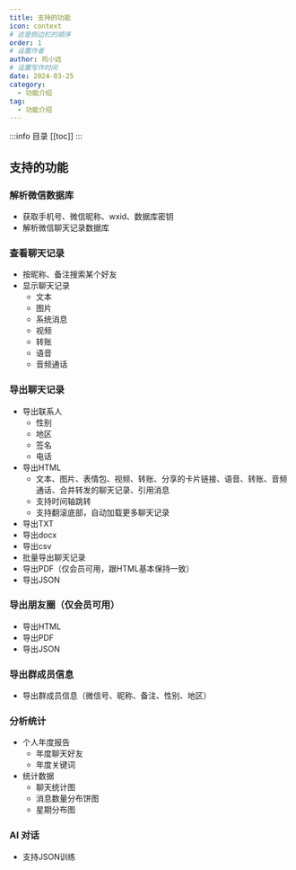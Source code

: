 ```yaml
---
title: 支持的功能
icon: context
# 这是侧边栏的顺序
order: 1
# 设置作者
author: 司小远
# 设置写作时间
date: 2024-03-25
category:
  - 功能介绍
tag:
  - 功能介绍
---
```


:::info 目录
[[toc]]
:::

## 支持的功能

### 解析微信数据库

* 获取手机号、微信昵称、wxid、数据库密钥
* 解析微信聊天记录数据库

### 查看聊天记录

* 按昵称、备注搜索某个好友
* 显示聊天记录
    * 文本
    * 图片
    * 系统消息
    * 视频
    * 转账
    * 语音
    * 音频通话

### 导出聊天记录

* 导出联系人
    * 性别
    * 地区
    * 签名
    * 电话
* 导出HTML
    * 文本、图片、表情包、视频、转账、分享的卡片链接、语音、转账、音频通话、合并转发的聊天记录、引用消息
    * 支持时间轴跳转
    * 支持翻滚底部，自动加载更多聊天记录
* 导出TXT
* 导出docx
* 导出csv
* 批量导出聊天记录
* 导出PDF（仅会员可用，跟HTML基本保持一致）
* 导出JSON

### 导出朋友圈（仅会员可用）

* 导出HTML
* 导出PDF
* 导出JSON

### 导出群成员信息

* 导出群成员信息（微信号、昵称、备注、性别、地区）

### 分析统计

* 个人年度报告
  * 年度聊天好友
  * 年度关键词
* 统计数据
  * 聊天统计图
  * 消息数量分布饼图
  * 星期分布图

### AI 对话

* 支持JSON训练

